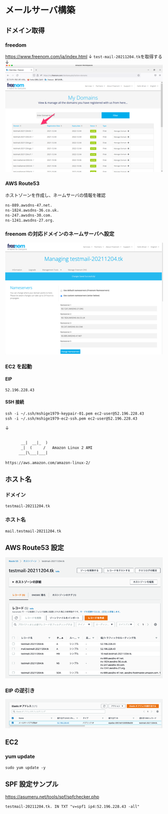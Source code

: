 # メールサーバ構築

## ドメイン取得

### freedom

https://www.freenom.com/ja/index.html
↓
`test-mail-20211204.tk`を取得する
↓
![img/01.png](img/01.png)

### AWS Route53

ホストゾーンを作成し、ネームサーバの情報を確認

```
ns-889.awsdns-47.net.
ns-1824.awsdns-36.co.uk.
ns-247.awsdns-30.com.
ns-1241.awsdns-27.org.
```

### freenom の対応ドメインのネームサーバへ設定

![img/02.png](img/02.png)

### EC2 を起動

#### EIP

```
52.196.228.43
```

#### SSH 接続

```
ssh -i ~/.ssh/mshige1979-keypair-01.pem ec2-user@52.196.228.43
ssh -i ~/.ssh/mshige1979-ec2-ssh.pem ec2-user@52.196.228.43
```

↓

```

       __|  __|_  )
       _|  (     /   Amazon Linux 2 AMI
      ___|\___|___|

https://aws.amazon.com/amazon-linux-2/
```

## ホスト名

### ドメイン

```
testmail-20211204.tk
```

### ホスト名

```
mail.testmail-20211204.tk
```

## AWS Route53 設定

![img/03.png](img/03.png)

### EIP の逆引き

![img/04.png](img/04.png)

## EC2

### yum update

```
sudo yum update -y
```

## SPF 設定サンプル

https://asumeru.net/tools/spf/spfchecker.php

```
testmail-20211204.tk. IN TXT "v=spf1 ip4:52.196.228.43 -all"
```
